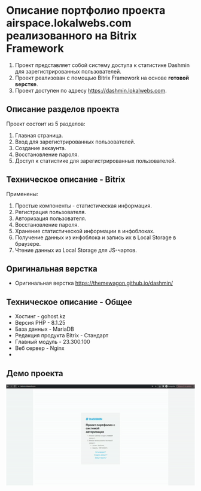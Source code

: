 # Описание портфолио проекта airspace.lokalwebs.com реализованного на Bitrix Framework
1. Проект представляет собой систему доступа к статистике Dashmin для зарегистрированных пользователей.
2. Проект реализован с помощью Bitrix Framework на основе **готовой верстке**.
3. Проект доступен по адресу https://dashmin.lokalwebs.com.

## Описание разделов проекта
Проект состоит из 5 разделов:
1. Главная страница.
2. Вход для зарегистрированных пользователей.
3. Создание аккаунта.
4. Восстановление пароля.
5. Доступ к статистике для зарегистрированных пользователей.

## Техническое описание - Bitrix
Применены:
1. Простые компоненты - статистическая информация.
2. Регистрация пользователя.
3. Авторизация пользователя.
4. Восстановление пароля.
5. Хранение статистической информации в инфоблоках.
6. Получение данных из инфоблока и запись их в Local Storage в браузере.
7. Чтение данных из Local Storage для JS-чартов.

## Оригинальная верстка
- Оригинальная верстка https://themewagon.github.io/dashmin/

## Техническое описание - Общее
- Хостинг - gohost.kz
- Версия PHP - 8.1.25
- База данных - MariaDB
- Редакция продукта Bitrix - Стандарт
- Главный модуль - 23.300.100
- Веб сервер - Nginx
- 
## Демо проекта
<div id="header" align="center">
  <img src="local/templates/main/assets/img/screencast.gif"/>
</div>
